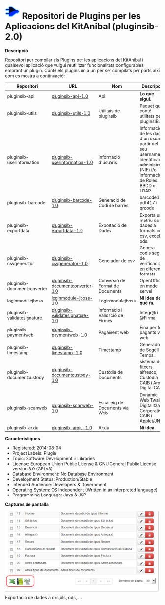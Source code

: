# ![Logo](https://github.com/GovernIB/maven/raw/binaris/pluginsib/projectinfo_Attachments/icon.jpg) Repositori de Plugins per les Aplicacions del KitAnibal  (pluginsib-2.0)



**Descripció**

Repositori per compilar els Plugins per les aplicacions del KitAnibal i qualsevol aplicació que vulgui reutilitzar funcionalitats configurables emprant un plugin. Conté els plugins un a un per ser compilats per parts així com es mostra a continuació:




Repositori | URL | Nom | Descripció
------------ | ------------- | ------------- | -------------
pluginsib-api | [pluginsib-api-1.0](https://github.com/GovernIB/pluginsib/tree/pluginsib-1.0/plugins-api) | Api | **Lo que sigui.** 
pluginsib-utils | [pluginsib-utils-1.0](https://github.com/GovernIB/pluginsib/tree/pluginsib-1.0/plugins-utils) | Utilitats de pluginsib | Paquet que conté utilitats pels pluginsIB.
pluginsib-userinformation | [pluginsib-userinformation-1.0](https://github.com/GovernIB/pluginsib/tree/pluginsib-1.0/plugins-userinformation) | Informació d'usuaris | Informació de les dades d'un usuari a partir del seu username o identificador administratiu (NIF) i/o informació de Roles: BBDD o LDAP.
pluginsib-barcode | [pluginsib-barcode-1.0](https://github.com/GovernIB/pluginsib/tree/pluginsib-1.0/plugins-barcode) |  Generació de Codi de barres | barcode128, pdf417 i qrcode
pluginsib-exportdata | [pluginsib-exportdata-1.0](https://github.com/GovernIB/pluginsib/tree/pluginsib-1.0/plugins-exportdata) | Exportació de Dades | Exporta una matriu de dades a formats com csv, excel o ods.
pluginsib-csvgenerator | [pluginsib-csvgenerator-1.0](https://github.com/GovernIB/pluginsib/tree/pluginsib-1.0/plugins-csvgenerator) | Generador de csv | Genera codis segurs de verificació en diferents formats.
pluginsib-documentconverter | [pluginsib-documentconverter-1.0](https://github.com/GovernIB/pluginsib/tree/pluginsib-1.0/plugins-documentconverter) | Conversió de Format de Documents | OpenOffice en mode servei
loginmodulejboss | [loginmodule-jboss-1.0](https://github.com/GovernIB/pluginsib/tree/pluginsib-1.0/loginmodule-jboss) | Loginmodulejboss | **Ni idea de què fa.**
pluginsib-validatesignature | [pluginsib-validatesignature-1.0](https://github.com/GovernIB/pluginsib/tree/pluginsib-1.0/plugins-validatesignature) |  Informacio i Validació de Firmes | Integr@ i @Firma
pluginsib-paymentweb | [pluginsib-paymentweb-1.0](https://github.com/GovernIB/pluginsib/tree/pluginsib-1.0/plugins-paymentweb) | Pagament web | Eina per fer pagants vía web.
pluginsib-timestamp | [pluginsib-timestamp-1.0](https://github.com/GovernIB/pluginsib/tree/pluginsib-1.0/plugins-timestamp) | Timestamp | Generadors de Segell de Temps.
pluginsib-documentcustody | [pluginsib-documentcustody-1.0](https://github.com/GovernIB/pluginsib/tree/pluginsib-1.0/plugins-documentcustody) | Custòdia de Documents | sistema de fitxers, alfresco, Custòdia CAIB i Arxiu Digital CAIB.
pluginsib-scanweb | [pluginsib-scanweb-1.0](https://github.com/GovernIB/pluginsib/tree/pluginsib-1.0/plugins-scanweb) | Escaneig de Documents via Web | Dynamic Web Twain, Digitalitzacio Corporativa CAIB i Applet/JNLP
pluginsib-arxiu | [pluginsib-arxiu-1.0](https://github.com/GovernIB/pluginsib/tree/pluginsib-1.0/plugins-arxiu) | Arxiu | **Ni idea.**





**Característiques**

* Registered: 2014-08-04
* Project Labels: Plugin 
* Topic: Software Development :: Libraries
* License:  European Union Public License &  GNU General Public License version 3.0 (GPLv3)
* Database Environment: No Database Environment
* Development Status: Production/Stable
* Intended Audience: Developers & Government
* Operating System: OS Independent (Written in an interpreted language)
* Programming Language: Java & JSP


**Captures de pantalla**

![Exportació de dades a cvs,xls, ods, ...](https://github.com/GovernIB/maven/raw/binaris/pluginsib/projectinfo_Attachments/screenshots/exportdata1.png)
<br/>Exportació de dades a cvs,xls, ods, ...
